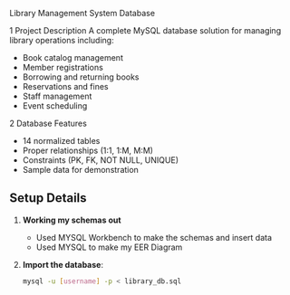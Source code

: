 Library Management System Database

1 Project Description
A complete MySQL database solution for managing library operations including:
- Book catalog management
- Member registrations
- Borrowing and returning books
- Reservations and fines
- Staff management
- Event scheduling

2 Database Features
- 14 normalized tables
- Proper relationships (1:1, 1:M, M:M)
- Constraints (PK, FK, NOT NULL, UNIQUE)
- Sample data for demonstration

## Setup Details
1. **Working my schemas out**
   - Used MYSQL Workbench to make the schemas and insert data
   - Used MYSQL to make my EER Diagram


2. **Import the database**:
   ```bash
   mysql -u [username] -p < library_db.sql
